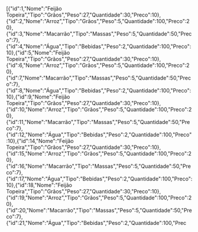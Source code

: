 [{"id":1,"Nome":"Feijão Topeira","Tipo":"Grãos","Peso":27,"Quantidade":30,"Preco":10},{"id":2,"Nome":"Arroz","Tipo":"Grãos","Peso":5,"Quantidade":100,"Preco":20},{"id":3,"Nome":"Macarrão","Tipo":"Massas","Peso":5,"Quantidade":50,"Preco":7},{"id":4,"Nome":"Água","Tipo":"Bebidas","Peso":2,"Quantidade":100,"Preco":10},{"id":5,"Nome":"Feijão Topeira","Tipo":"Grãos","Peso":27,"Quantidade":30,"Preco":10},{"id":6,"Nome":"Arroz","Tipo":"Grãos","Peso":5,"Quantidade":100,"Preco":20},{"id":7,"Nome":"Macarrão","Tipo":"Massas","Peso":5,"Quantidade":50,"Preco":7},{"id":8,"Nome":"Água","Tipo":"Bebidas","Peso":2,"Quantidade":100,"Preco":10},{"id":9,"Nome":"Feijão Topeira","Tipo":"Grãos","Peso":27,"Quantidade":30,"Preco":10},{"id":10,"Nome":"Arroz","Tipo":"Grãos","Peso":5,"Quantidade":100,"Preco":20},{"id":11,"Nome":"Macarrão","Tipo":"Massas","Peso":5,"Quantidade":50,"Preco":7},{"id":12,"Nome":"Água","Tipo":"Bebidas","Peso":2,"Quantidade":100,"Preco":10},{"id":14,"Nome":"Feijão Topeira","Tipo":"Grãos","Peso":27,"Quantidade":30,"Preco":10},{"id":15,"Nome":"Arroz","Tipo":"Grãos","Peso":5,"Quantidade":100,"Preco":20},{"id":16,"Nome":"Macarrão","Tipo":"Massas","Peso":5,"Quantidade":50,"Preco":7},{"id":17,"Nome":"Água","Tipo":"Bebidas","Peso":2,"Quantidade":100,"Preco":10},{"id":18,"Nome":"Feijão Topeira","Tipo":"Grãos","Peso":27,"Quantidade":30,"Preco":10},{"id":19,"Nome":"Arroz","Tipo":"Grãos","Peso":5,"Quantidade":100,"Preco":20},{"id":20,"Nome":"Macarrão","Tipo":"Massas","Peso":5,"Quantidade":50,"Preco":7},{"id":21,"Nome":"Água","Tipo":"Bebidas","Peso":2,"Quantidade":100,"Prec
